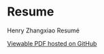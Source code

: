 # Resume

Henry Zhangxiao Resumé

[Viewable PDF hosted on GitHub](https://github.com/HenryZhangxiao/Resume/blob/main/HenryZhangxiaoResumeLaTeX20221023.pdf)
